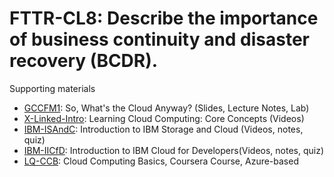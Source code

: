 # FTTR-CL8:  	Describe the importance of business continuity and disaster recovery (BCDR).	 

Supporting materials

* [GCCFM1](../../../Materials/GCCFM1.md): So, What's the Cloud Anyway? (Slides, Lecture Notes, Lab)
* [X-Linked-Intro](../../../Materials/X-Linked-Intro.md): Learning Cloud Computing: Core Concepts (Videos)
* [IBM-ISAndC](../../../Materials/IBM-ISAndC.md): Introduction to IBM Storage and Cloud (Videos, notes, quiz)
* [IBM-IICfD](../../../Materials/IBM-IICfD.md): Introduction to IBM Cloud for Developers(Videos, notes, quiz)
* [LQ-CCB](../../../Materials/LQ-CCB.md): Cloud Computing Basics, Coursera Course, Azure-based
